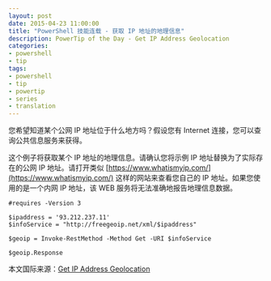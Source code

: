```yaml
---
layout: post
date: 2015-04-23 11:00:00
title: "PowerShell 技能连载 - 获取 IP 地址的地理信息"
description: PowerTip of the Day - Get IP Address Geolocation
categories:
- powershell
- tip
tags:
- powershell
- tip
- powertip
- series
- translation
---
```

您希望知道某个公网 IP 地址位于什么地方吗？假设您有 Internet 连接，您可以查询公共信息服务来获得。

这个例子将获取某个 IP 地址的地理信息。请确认您将示例 IP 地址替换为了实际存在的公网 IP 地址。请打开类似 [https://www.whatismyip.com/](https://www.whatismyip.com/) 这样的网站来查看您自己的 IP 地址。如果您使用的是一个内网 IP 地址，该 WEB 服务将无法准确地报告地理信息数据。

    #requires -Version 3
    
    $ipaddress = '93.212.237.11'
    $infoService = "http://freegeoip.net/xml/$ipaddress"
    
    $geoip = Invoke-RestMethod -Method Get -URI $infoService
    
    $geoip.Response

<!--more-->
本文国际来源：[Get IP Address Geolocation](http://community.idera.com/powershell/powertips/b/tips/posts/get-ip-address-geolocation)
